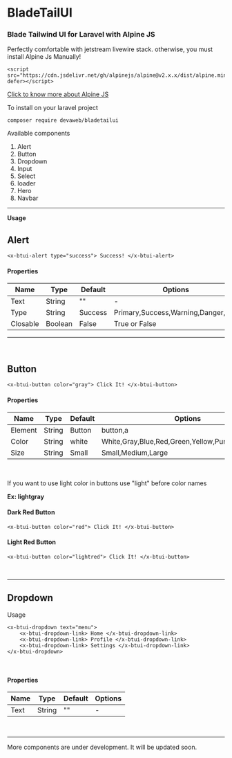 # BladeTailUI
### Blade Tailwind UI for Laravel with Alpine JS

Perfectly comfortable with jetstream livewire stack. otherwise, you must install Alpine Js Manually!

```
<script src="https://cdn.jsdelivr.net/gh/alpinejs/alpine@v2.x.x/dist/alpine.min.js" defer></script>
```

[Click to know more about Alpine JS](https://github.com/alpinejs/alpine)

To install on your laravel project

``` 
composer require devaweb/bladetailui 
```


Available components
1. Alert
2. Button
3. Dropdown
4. Input
5. Select
6. loader
7. Hero
8. Navbar

***

**Usage**

## Alert

```
<x-btui-alert type="success"> Success! </x-btui-alert>
```

#### Properties

| Name     | Type    | Default | Options |
|-------   |---      |---|---|
| Text     | String  | "" | - |
| Type     | String  | Success | Primary,Success,Warning,Danger,Info |
| Closable | Boolean | False |True or False  |

***

<br/>

## Button

```
<x-btui-button color="gray"> Click It! </x-btui-button>
```

#### Properties
| Name     | Type    | Default | Options |
|-------   |---      |---|---|
| Element     | String  | Button | button,a |
| Color     | String  | white | White,Gray,Blue,Red,Green,Yellow,Purple,Pink,Indigo |
| Size | String | Small | Small,Medium,Large  |

<br>

If you want to use light color in buttons use "light" before color names 

**Ex: lightgray**

#### Dark Red Button
```
<x-btui-button color="red"> Click It! </x-btui-button>
```

#### Light Red Button
```
<x-btui-button color="lightred"> Click It! </x-btui-button>
```

<br/>

<hr/>

## Dropdown
Usage
```
<x-btui-dropdown text="menu">
    <x-btui-dropdown-link> Home </x-btui-dropdown-link>
    <x-btui-dropdown-link> Profile </x-btui-dropdown-link>
    <x-btui-dropdown-link> Settings </x-btui-dropdown-link>
</x-btui-dropdown>
```
<br/>

#### Properties
| Name     | Type    | Default | Options |
|:-------  |:---:   |---|---|
| Text     | String  | "" | -  |

<br>

***

More components are under development. It will be updated soon.